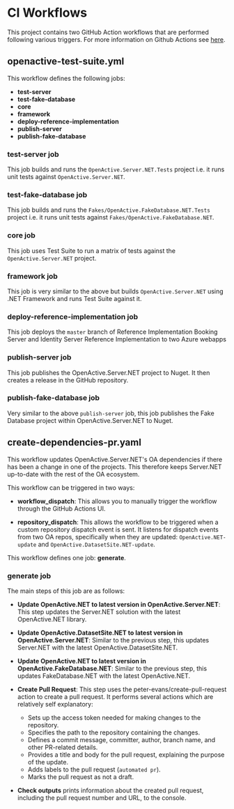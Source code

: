 # CI Workflows
This project contains two GitHub Action workflows that are performed following various triggers. For more information on Github Actions see [here](https://docs.github.com/en/actions).

## openactive-test-suite.yml


This workflow defines the following jobs: 
- **test-server**
- **test-fake-database**
- **core**
- **framework**
- **deploy-reference-implementation**
- **publish-server**
- **publish-fake-database**

### test-server job
This job builds and runs the `OpenActive.Server.NET.Tests` project i.e. it runs unit tests against `OpenActive.Server.NET`.

### test-fake-database job
This job builds and runs the `Fakes/OpenActive.FakeDatabase.NET.Tests` project i.e. it runs unit tests against `Fakes/OpenActive.FakeDatabase.NET`.

### core job
This job uses Test Suite to run a matrix of tests against the `OpenActive.Server.NET` project.

### framework job
This job is very similar to the above but builds `OpenActive.Server.NET` using .NET Framework and runs Test Suite against it.


### deploy-reference-implementation job
This job deploys the `master` branch of Reference Implementation Booking Server and Identity Server Reference Implementation to two Azure webapps


### publish-server job
This job publishes the OpenActive.Server.NET project to Nuget. It then creates a release in the GitHub repository.


### publish-fake-database job
Very similar to the above `publish-server` job, this job publishes the Fake Database project within OpenActive.Server.NET to Nuget.

## create-dependencies-pr.yaml

This workflow updates OpenActive.Server.NET's OA dependencies if there has been a change in one of the projects. This therefore keeps Server.NET up-to-date with the rest of the OA ecosystem.

This workflow can be triggered in two ways:

- **workflow_dispatch**: This allows you to manually trigger the workflow through the GitHub Actions UI.

- **repository_dispatch**: This allows the workflow to be triggered when a custom repository dispatch event is sent. It listens for dispatch events from two OA repos, specifically when they are updated: `OpenActive.NET-update` and `OpenActive.DatasetSite.NET-update`. 

This workflow defines one job: **generate**.

### generate job
The main steps of this job are as follows:
- **Update OpenActive.NET to latest version in OpenActive.Server.NET**: This step updates the Server.NET solution with the latest OpenActive.NET library.

- **Update OpenActive.DatasetSite.NET to latest version in OpenActive.Server.NET**: Similar to the previous step, this updates Server.NET with the latest OpenActive.DatasetSite.NET.

- **Update OpenActive.NET to latest version in OpenActive.FakeDatabase.NET**: Similar to the previous step, this updates FakeDatabase.NET with the latest OpenActive.NET.

- **Create Pull Request**: This step uses the peter-evans/create-pull-request action to create a pull request. It performs several actions which are relatively self explanatory:

  - Sets up the access token needed for making changes to the repository.
  - Specifies the path to the repository containing the changes.
  - Defines a commit message, committer, author, branch name, and other PR-related details.
  - Provides a title and body for the pull request, explaining the purpose of the update.
  - Adds labels to the pull request (`automated pr`).
  - Marks the pull request as not a draft.
  
- **Check outputs** prints information about the created pull request, including the pull request number and URL, to the console.
